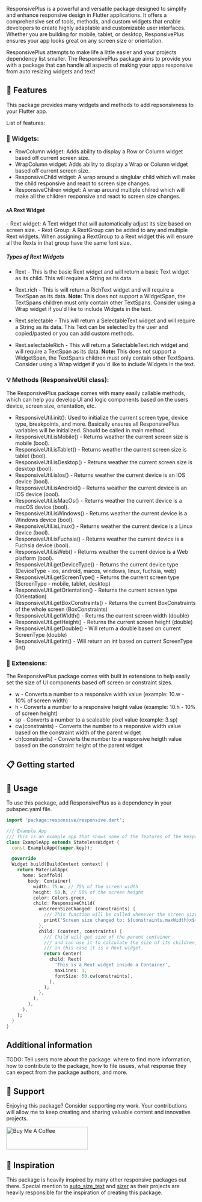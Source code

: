 <!--
This README describes the package. If you publish this package to pub.dev,
this README's contents appear on the landing page for your package.

For information about how to write a good package README, see the guide for
[writing package pages](https://dart.dev/guides/libraries/writing-package-pages).

For general information about developing packages, see the Dart guide for
[creating packages](https://dart.dev/guides/libraries/create-library-packages)
and the Flutter guide for
[developing packages and plugins](https://flutter.dev/developing-packages).
-->

ResponsivePlus is a powerful and versatile package designed to simplify and enhance responsive design in Flutter applications. It offers a comprehensive set of tools, methods, and custom widgets that enable developers to create highly adaptable and customizable user interfaces. Whether you are building for mobile, tablet, or desktop, ResponsivePlus ensures your app looks great on any screen size or orientation.

ResponsivePlus attempts to make life a little easier and your projects dependency list smaller. The ResponsivePlus package aims to provide you with a package that can handle all aspects of making your apps responsive from auto resizing widgets and text!

## 📌 Features

This package provides many widgets and methods to add repsonsivness to your Flutter app.

List of features:

<h3>🫧 Widgets:</h3>

- RowColumn widget: Adds ability to display a Row or Column widget based off current screen size.
- WrapColumn widget: Adds ability to display a Wrap or Column widget based off current screen size.
- ResponsiveChild widget: A wrap around a singlular child which will make the child responsive and react to screen size changes.
- ResponsiveChilren widget: A wrap around multiple chilred which will make all the children responsive and react to screen size changes.

<h4>🗚 Rext Widget</h4>
- Rext widget: A Text widget that will automatically adjust its size based on screen size.
- Rext Group: A RextGroup can be added to any and multiple Rext widgets. When assigning a RextGroup to a Rext widget this will ensure all the Rexts in that group have the same font size.

<h5>Types of Rext Widgets</h5>

- Rext -
  This is the basic Rext widget and will return a basic Text widget as its child. This will require a String as its data.

- Rext.rich -
  This is will return a RichText widget and will require a TextSpan as its data. <b>Note:</b> This does not support a WidgetSpan, the TextSpans children must only contain other TextSpans. Consider using a Wrap widget if you'd like to include Widgets in the text.

- Rext.selectable -
  This will return a SelectableText widget and will require a String as its data. This Text can be selected by the user and copied/pasted or you can add custom methods.

- Rext.selectableRich -
  This will return a SelectableText.rich widget and will require a TextSpan as its data. <b>Note:</b> This does not support a WidgetSpan, the TextSpans children must only contain other TextSpans. Consider using a Wrap widget if you'd like to include Widgets in the text.

<h3>💡 Methods (ResponsiveUtil class):</h3>

The ResponsivePlus package comes with many easily callable methods, which can help you develop UI and logic components based on the users device, screen size, orientation, etc.

- ResponsiveUtil.init(): Used to initialize the current screen type, device type, breakpoints, and more. Basically ensures all ResponsivePlus variables will be initialized. Should be called in main method.
- ResponsiveUtil.isMobile() - Returns weather the current screen size is mobile (bool).
- ResponsiveUtil.isTablet() - Returns weather the current screen size is tablet (bool).
- ResponsiveUtil.isDesktop() - Retruns weather the current screen size is desktop (bool).
- ResponsiveUtil.isIos() - Returns weather the current device is an IOS device (bool).
- ResponsiveUtil.isAndroid() - Returns weather the current device is an IOS device (bool).
- ResponsiveUtil.isMacOs() - Returns weather the current device is a macOS device (bool).
- ResponsiveUtil.isWindows() - Returns weather the current device is a Windows device (bool).
- ResponsiveUtil.isLinux() - Returns weather the current device is a Linux device (bool).
- ResponsiveUtil.isFuchsia() - Returns weather the current device is a Fuchsia device (bool).
- ResponsiveUtil.isWeb() - Returns weather the current device is a Web platform (bool).
- ResponsiveUtil.getDeviceType() - Returns the current device type (DeviceType - ios, android, macos, windows, linux, fuchsia, web)
- ResponsiveUtil.getScreenType() - Returns the current screen type (ScreenType - mobile, tablet, desktop)
- ResponsiveUtil.getOrientation() - Returns the current screen type (Orientation)
- ResponsiveUtil.getBoxConstraints() - Returns the current BoxConstraints of the whole screen (BoxConstraints)
- ResponsiveUtil.getWidth() - Returns the current screen width (double)
- ResponsiveUtil.getHeight() - Returns the current screen height (double)
- ResponsiveUtil.getDouble() - Will return a double based on current ScreenType (double)
- ResponsiveUtil.getInt() - Will return an int based on current ScreenType (int)

<h3>🔗 Extensions:</h3>

The ResponsivePlus package comes with built in extensions to help easily set the size of UI components based off screen or constraint sizes.

- w - Converts a number to a responsive width value (example: 10.w - 10% of screen width)
- h - Converts a number to a responsive height value (example: 10.h - 10% of screen height)
- sp - Converts a number to a scaleable pixel value (example: 3.sp)
- cw(constraints) - Converts the number to a responsive width value based on the constraint width of the parent widget
- ch(constraints) - Converts the number to a responsive heigth value based on the constraint height of the parent widget

## 📋 Getting started

## 🧪 Usage

To use this package, add ResponsivePlus as a dependency in your pubspec.yaml file.

```dart
import 'package:responsive/responsive.dart';

/// Example App
/// This is an example app that shows some of the features of the ResponsivePlus package.
class ExampleApp extends StatelessWidget {
  const ExampleApp({super.key});

  @override
  Widget build(BuildContext context) {
    return MaterialApp(
      home: Scaffold(
        body: Container(
          width: 75.w, // 75% of the screen width
          height: 50.h, // 50% of the screen height
          color: Colors.green,
          child: ResponsiveChild(
            onScreenSizeChanged: (constraints) {
              /// This function will be called whenever the screen size changes (this is an optional parameter)
              print('Screen size changed to: ${constraints.maxWidth}x${constraints.maxHeight}');
            },
            child: (context, constraints) {
              /// Child will get size of the parent container
              /// and can use it to calculate the size of its children,
              /// in this case it is a Rext widget.
              return Center(
                child: Rext(
                  'This is a Rext widget inside a Container',
                  maxLines: 1,
                  fontSize: 50.cw(constraints),
                ),
              );
            },
          ),
        ),
      ),
    );
  }
}

```

## Additional information

TODO: Tell users more about the package: where to find more information, how to
contribute to the package, how to file issues, what response they can expect
from the package authors, and more.

## 🚀 Support

Enjoying this package? Consider supporting my work. Your contributions will allow me to keep creating and sharing valuable content and innovative projects.

<a href="https://www.buymeacoffee.com/izaakford" target="_blank"><img src="https://cdn.buymeacoffee.com/buttons/v2/default-yellow.png" alt="Buy Me A Coffee" style="height: 60px !important;width: 217px !important;" ></a>

## 🌟 Inspiration

This package is heavily inspired by many other responsive packages out there. Special mention to <a href="https://pub.dev/packages/auto_size_text" target="_blank">auto_size_text</a> and <a href="https://pub.dev/packages/auto_size_text" target="_blank">sizer</a> as their projects are heavily responsible for the inspiration of creating this package.
